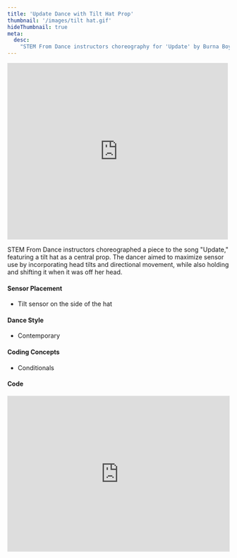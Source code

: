 ```yaml
---
title: 'Update Dance with Tilt Hat Prop'
thumbnail: '/images/tilt hat.gif'
hideThumbnail: true
meta:
  desc:
    "STEM From Dance instructors choreography for 'Update' by Burna Boy"
---
```


<iframe src="https://nyu.app.box.com/embed/s/jswesx2ljydr6hbicyhtw940okxoh79s?sortColumn=date" width="500" height="400" frameborder="0" allowfullscreen webkitallowfullscreen msallowfullscreen></iframe>

STEM From Dance instructors choreographed a piece to the song "Update," featuring a tilt hat as a central prop. The dancer aimed to maximize sensor use by incorporating head tilts and directional movement, while also holding and shifting it when it was off her head. 

#### Sensor Placement

+ Tilt sensor on the side of the hat

#### Dance Style

+ Contemporary 

#### Coding Concepts

+ Conditionals

#### Code

<div style="position:relative;height:0;padding-bottom:70%;overflow:hidden;"><iframe style="position:absolute;top:0;left:0;width:100%;height:100%;" src="https://maker.makecode.com/#pub:_C7Rhv1dWd5aF" frameborder="0" sandbox="allow-popups allow-forms allow-scripts allow-same-origin"></iframe></div>
